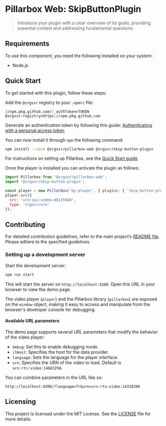 # Pillarbox Web: SkipButtonPlugin

> Introduce your plugin with a clear overview of its goals, providing
> essential context and addressing fundamental questions.

## Requirements

To use this component, you need the following installed on your system:

- Node.js

## Quick Start

To get started with this plugin, follow these steps:

Add the `@srgssr` registry to your `.npmrc` file:

```plaintext
//npm.pkg.github.com/:_authToken=TOKEN
@srgssr:registry=https://npm.pkg.github.com
```

Generate an authentication token by following this
guide: [Authenticating with a personal access token][generate-token]

You can now install it through `npm` the following command:

```bash
npm install --save @srgssr/pillarbox-web @srgssr/skip-button-plugin
```

For instructions on setting up Pillarbox, see the [Quick Start guide](SRGSSR/pillarbox-web#quick-start).

Once the player is installed you can activate the plugin as follows:

```javascript
import Pillarbox from '@srgssr/pillarbox-web';
import '@srgssr/skip-button-plugin';

const player = new Pillarbox('my-player', { plugins: { 'skip-button-plugin': true } });
player.src({
  src: 'urn:swi:video:48115940',
  type: 'srgssr/urn'
});
```

## Contributing

For detailed contribution guidelines, refer to the main project’s [README file][main-readme]. Please
adhere to the specified guidelines.

### Setting up a development server

Start the development server:

```bash
npm run start
```

This will start the server on `http://localhost:4200`. Open this URL in your browser to view the
demo page.

The video player (`player`) and the Pillarbox library (`pillarbox`) are exposed on the `window`
object, making it easy to access and manipulate from the browser's developer console for debugging.

#### Available URL parameters

The demo page supports several URL parameters that modify the behavior of the video player:

- `debug`: Set this to enable debugging mode.
- `ilHost`: Specifies the host for the data provider.
- `language`: Sets the language for the player interface.
- `urn`: Specifies the URN of the video to load. Default is `urn:rts:video:14683290`.

You can combine parameters in the URL like so:

```plaintext
http://localhost:4200/?language=fr&urn=urn:rts:video:14318206
```

## Licensing

This project is licensed under the MIT License. See the [LICENSE](../../LICENSE) file for more
details.

[main-readme]: ../../docs/README.md#Contributing

[generate-token]: https://docs.github.com/en/packages/working-with-a-github-packages-registry/working-with-the-npm-registry#authenticating-with-a-personal-access-token
